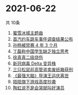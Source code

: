 # 2021-06-22
  共 10条

  <!-- BEGIN -->
  <!-- 最后更新时间:Tue Jun 22 2021 19:08:49 GMT+0000 (Coordinated Universal Time) -->
  1. [蜜雪冰城主题曲](https://www.zhihu.com/search?q=蜜雪冰城)
1. [首汽约车跳车事件调查结果公布](https://www.zhihu.com/search?q=首汽约车)
1. [孙杨被禁赛 4 年 3 个月](https://www.zhihu.com/search?q=孙杨)
1. [丁磊称中国学生缺乏独立思考](https://www.zhihu.com/search?q=丁磊)
1. [徐真真二级烧伤](https://www.zhihu.com/search?q=徐真真)
1. [新冠病毒 Delta 变异株](https://www.zhihu.com/search?q=新冠病毒)
1. [三只松鼠前高管盗卖废纸箱获刑](https://www.zhihu.com/search?q=三只松鼠)
1. [《最强大脑》导演王运庆离世](https://www.zhihu.com/search?q=最强大脑导演王运庆)
1. [陌陌旗下游戏高度抄袭](https://www.zhihu.com/search?q=黑帝斯)
1. [陶虹说不是会哭就叫好演员](https://www.zhihu.com/search?q=陶虹说不是会哭就叫好演员)
  <!-- END -->
  